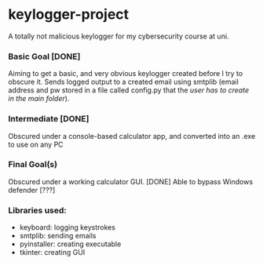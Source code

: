 # keylogger-project
A totally not malicious keylogger for my cybersecurity course at uni. 

### Basic Goal [DONE]
Aiming to get a basic, and very obvious keylogger created before I try to obscure it. Sends logged output to a created email using smtplib (email address and pw stored in a file called config.py that the _user has to create in the main folder_). 

### Intermediate [DONE]
Obscured under a console-based calculator app, and converted into an .exe to use on any PC

### Final Goal(s)
Obscured under a working calculator GUI. [DONE]
Able to bypass Windows defender [???]

### Libraries used:
* keyboard: logging keystrokes
* smtplib: sending emails
* pyinstaller: creating executable
* tkinter: creating GUI

